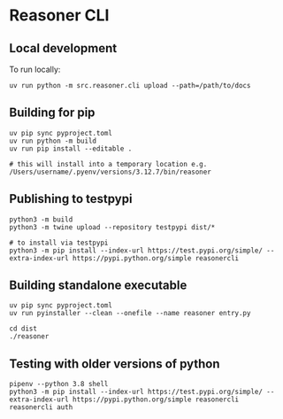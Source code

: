 
# Reasoner CLI

## Local development

To run locally:
```
uv run python -m src.reasoner.cli upload --path=/path/to/docs
```

## Building for pip
```
uv pip sync pyproject.toml
uv run python -m build
uv run pip install --editable .

# this will install into a temporary location e.g. /Users/username/.pyenv/versions/3.12.7/bin/reasoner
```

## Publishing to testpypi
```
python3 -m build
python3 -m twine upload --repository testpypi dist/*

# to install via testpypi
python3 -m pip install --index-url https://test.pypi.org/simple/ --extra-index-url https://pypi.python.org/simple reasonercli
```

## Building standalone executable
```
uv pip sync pyproject.toml
uv run pyinstaller --clean --onefile --name reasoner entry.py

cd dist
./reasoner
```

## Testing with older versions of python
```
pipenv --python 3.8 shell
python3 -m pip install --index-url https://test.pypi.org/simple/ --extra-index-url https://pypi.python.org/simple reasonercli
reasonercli auth
```
